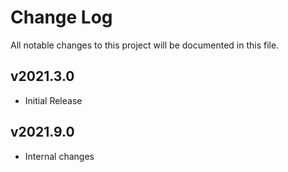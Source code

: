 # Change Log

All notable changes to this project will be documented in this file.

## v2021.3.0

- Initial Release

## v2021.9.0
- Internal changes
